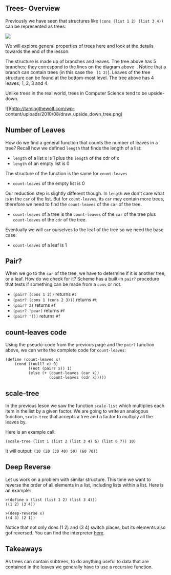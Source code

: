 ## Trees- Overview

Previously we have seen that structures like `(cons (list 1 2) (list 3 4)) `
can be represented as trees:

![](http://mitpress.mit.edu/sicp/full-text/book/ch2-Z-G-16.gif)

We will explore general properties of trees here and look at the details
towards the end of the lesson.

The structure is made up of branches and leaves. The tree above has 5
branches; they correspond to the lines on the diagram above` `. Notice that a
branch can contain trees (in this case the ` (1 2)`). Leaves of the tree
structure can be found at the bottom-most level. The tree above has 4 leaves;
1, 2, 3 and 4.

Unlike trees in the real world, trees in Computer Science tend to be upside-
down.

![](http://tamingthewolf.com/wp-
content/uploads/2010/08/draw_upside_down_tree.png)

## Number of Leaves

How do we find a general function that counts the number of leaves in a tree?
Recall how we defined `length` that finds the length of a list:

  * `length` of a list x is 1 plus the `length` of the cdr of x
  * `length` of an empty list is 0

The structure of the function is the same for `count-leaves`

  * `count-leaves` of the empty list is 0

Our reduction step is slightly different though. In `length` we don't care
what is in the `car` of the list. But for `count-leaves`, its `car` may
contain more trees, therefore we need to find the `count-leaves` of the `car`
of the tree.

  * `count-leaves` of a tree is the `count-leaves` of the `car` of the tree plus `count-leaves` of the `cdr` of the tree.

Eventually we will `car` ourselves to the leaf of the tree so we need the base
case:

  * `count-leaves` of a leaf is 1

## Pair?

When we go to the `car` of the tree, we have to determine if it is another
tree, or a leaf. How do we check for it? Scheme has a built-in `pair?`
procedure that tests if something can be made from a `cons` or not.

  * `(pair? (cons 1 2))` returns `#t`
  * `(pair? (cons 1 (cons 2 3)))` returns `#t`
  * `(pair? 2)` returns `#f`
  * `(pair? 'pear)` returns `#f`
  * `(pair? '())` returns `#f`

## count-leaves code

Using the pseudo-code from the previous page and the `pair?` function above,
we can write the complete code for `count-leaves`:

    
    
    (define (count-leaves x)
        (cond ((null? x) 0)
              ((not (pair? x)) 1)
              (else (+ (count-leaves (car x))
                       (count-leaves (cdr x)))))
    

## scale-tree

In the previous leson we saw the function `scale-list` which multiplies each
item in the list by a given factor. We are going to write an analogous
function, `scale-tree` that accepts a tree and a factor to multiply all the
leaves by.

Here is an example call:

`(scale-tree (list 1 (list 2 (list 3 4) 5) (list 6 7)) 10)`

It will output: `(10 (20 (30 40) 50) (60 70))`

## Deep Reverse

Let us work on a problem with similar structure. This time we want to reverse
the order of all elements in a list, including lists within a list. Here is an
example:

    
    >(define x (list (list 1 2) (list 3 4)))
    ((1 2) (3 4))
    
    >(deep-reverse x)
    ((4 3) (2 1))
    

Notice that not only does (1 2) and (3 4) switch places, but its elements also
got reversed. You can find the interpreter [
here](http://inst.eecs.berkeley.edu/~cs61as/sp13/js-scheme-stk/index.html).

## Takeaways

As trees can contain subtrees, to do anything useful to data that are
contained in the leaves we generally have to use a recursive function.

